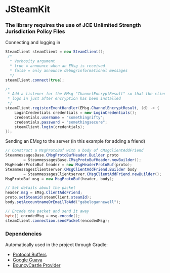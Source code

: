 # JSteamKit
### The library requires the use of JCE Unlimited Strength Jurisdiction Policy Files

Connecting and logging in
```java
SteamClient steamClient = new SteamClient();
 /*
  * Verbosity argument
  * true = announce when an EMsg is received
  * false = only announce debug/informational messages
  */
steamClient.connect(true);

/* 
 * Add a listener for the EMsg "ChannelEncryptResult" so that the client 
 * logs in just after encryption has been installed
 */
steamClient.registerEventHandler(EMsg.ChannelEncryptResult, (d) -> {
    LoginCredentials credentials = new LoginCredentials();
    credentials.username = "somethingnifty";
    credentials.password = "somethingsecure";
    steamClient.login(credentials);
});
```

Sending an EMsg to the server (in this example for adding a friend)
```java
// Construct a MsgProtoBuf with a body of CMsgClientAddFriend
SteammessagesBase.CMsgProtoBufHeader.Builder proto
        = SteammessagesBase.CMsgProtoBufHeader.newBuilder();
MsgHeaderProtoBuf header = new MsgHeaderProtoBuf(proto);
SteammessagesClientserver.CMsgClientAddFriend.Builder body
        = SteammessagesClientserver.CMsgClientAddFriend.newBuilder();
MsgProtoBuf msg = new MsgProtoBuf(header, body);

// Set details about the packet
header.msg = EMsg.ClientAddFriend;
proto.setSteamid(steamClient.steamId);
body.setAccountnameOrEmailToAdd("gabelogannewell");

// Encode the packet and send it away
byte[] encodedMsg = msg.encode();
steamClient.connection.sendPacket(encodedMsg);
```

### Dependencies
Automatically used in the project through Gradle:
* [Protocol Buffers](https://github.com/google/protobuf/tree/master/java)
* [Google Guava](https://github.com/google/guava)
* [BouncyCastle Provider](http://mvnrepository.com/artifact/org.bouncycastle/bcprov-jdk15on)
